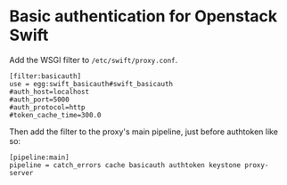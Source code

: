 Basic authentication for Openstack Swift
========================================

Add the WSGI filter to `/etc/swift/proxy.conf`.

	[filter:basicauth]
	use = egg:swift_basicauth#swift_basicauth
	#auth_host=localhost
	#auth_port=5000
	#auth_protocol=http
	#token_cache_time=300.0


Then add the filter to the proxy's main pipeline, just before authtoken like so:

	[pipeline:main]
	pipeline = catch_errors cache basicauth authtoken keystone proxy-server
